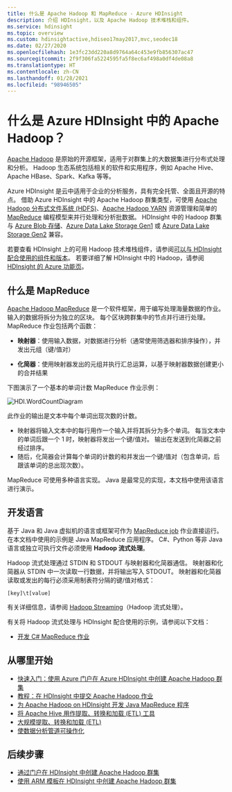 ```yaml
---
title: 什么是 Apache Hadoop 和 MapReduce - Azure HDInsight
description: 介绍 HDInsight，以及 Apache Hadoop 技术堆栈和组件。
ms.service: hdinsight
ms.topic: overview
ms.custom: hdinsightactive,hdiseo17may2017,mvc,seodec18
ms.date: 02/27/2020
ms.openlocfilehash: 1e3fc23dd220a8d9764a64c453e9fb856307ac47
ms.sourcegitcommit: 2f9f306fa5224595fa5f8ec6af498a0df4de08a8
ms.translationtype: HT
ms.contentlocale: zh-CN
ms.lasthandoff: 01/28/2021
ms.locfileid: "98946505"
---
```

# <a name="what-is-apache-hadoop-in-azure-hdinsight"></a>什么是 Azure HDInsight 中的 Apache Hadoop？

[Apache Hadoop](https://hadoop.apache.org/) 是原始的开源框架，适用于对群集上的大数据集进行分布式处理和分析。 Hadoop 生态系统包括相关的软件和实用程序，例如 Apache Hive、Apache HBase、Spark、Kafka 等等。

Azure HDInsight 是云中适用于企业的分析服务，具有完全托管、全面且开源的特点。 借助 Azure HDInsight 中的 Apache Hadoop 群集类型，可使用 [Apache Hadoop 分布式文件系统 (HDFS)](https://hadoop.apache.org/docs/current/hadoop-project-dist/hadoop-hdfs/HdfsUserGuide.html)、[Apache Hadoop YARN](https://hadoop.apache.org/docs/current/hadoop-yarn/hadoop-yarn-site/YARN.html) 资源管理和简单的 [MapReduce](https://hadoop.apache.org/docs/current/hadoop-mapreduce-client/hadoop-mapreduce-client-core/MapReduceTutorial.html) 编程模型来并行处理和分析批数据。  HDInsight 中的 Hadoop 群集与 [Azure Blob 存储](../../storage/common/storage-introduction.md)、[Azure Data Lake Storage Gen1](../../data-lake-store/data-lake-store-overview.md) 或 [Azure Data Lake Storage Gen2](../../storage/blobs/data-lake-storage-introduction.md) 兼容。

若要查看 HDInsight 上的可用 Hadoop 技术堆栈组件，请参阅[可以与 HDInsight 配合使用的组件和版本](../hdinsight-component-versioning.md)。 若要详细了解 HDInsight 中的 Hadoop，请参阅 [HDInsight 的 Azure 功能页](https://azure.microsoft.com/services/hdinsight/)。

## <a name="what-is-mapreduce"></a>什么是 MapReduce

[Apache Hadoop MapReduce](https://hadoop.apache.org/docs/current/hadoop-mapreduce-client/hadoop-mapreduce-client-core/MapReduceTutorial.html) 是一个软件框架，用于编写处理海量数据的作业。 输入的数据将拆分为独立的区块。 每个区块跨群集中的节点并行进行处理。 MapReduce 作业包括两个函数：

* **映射器**：使用输入数据，对数据进行分析（通常使用筛选器和排序操作），并发出元组（键/值对）

* **化简器**：使用映射器发出的元组并执行汇总运算，以基于映射器数据创建更小的合并结果

下图演示了一个基本的单词计数 MapReduce 作业示例：

 ![HDI.WordCountDiagram](./media/apache-hadoop-introduction/hdi-word-count-diagram.gif)

此作业的输出是文本中每个单词出现次数的计数。

* 映射器将输入文本中的每行用作一个输入并将其拆分为多个单词。 每当文本中的单词后跟一个 1 时，映射器将发出一个键/值对。 输出在发送到化简器之前经过排序。
* 随后，化简器会计算每个单词的计数的和并发出一个键/值对（包含单词，后跟该单词的总出现次数）。

MapReduce 可使用多种语言实现。 Java 是最常见的实现，本文档中使用该语言进行演示。

## <a name="development-languages"></a>开发语言

基于 Java 和 Java 虚拟机的语言或框架可作为 [MapReduce job](..//hadoop/submit-apache-hadoop-jobs-programmatically.md) 作业直接运行。 在本文档中使用的示例是 Java MapReduce 应用程序。 C#、Python 等非 Java 语言或独立可执行文件必须使用 **Hadoop 流式处理**。

Hadoop 流式处理通过 STDIN 和 STDOUT 与映射器和化简器通信。 映射器和化简器从 STDIN 中一次读取一行数据，并将输出写入 STDOUT。 映射器和化简器读取或发出的每行必须采用制表符分隔的键/值对格式：

`[key]\t[value]`

有关详细信息，请参阅 [Hadoop Streaming](https://hadoop.apache.org/docs/current/hadoop-streaming/HadoopStreaming.html)（Hadoop 流式处理）。

有关将 Hadoop 流式处理与 HDInsight 配合使用的示例，请参阅以下文档：

* [开发 C# MapReduce 作业](apache-hadoop-dotnet-csharp-mapreduce-streaming.md)

## <a name="where-do-i-start"></a>从哪里开始

* [快速入门：使用 Azure 门户在 Azure HDInsight 中创建 Apache Hadoop 群集](../hadoop/apache-hadoop-linux-create-cluster-get-started-portal.md)
* [教程：在 HDInsight 中提交 Apache Hadoop 作业](../hadoop/submit-apache-hadoop-jobs-programmatically.md)
* [为 Apache Hadoop on HDInsight 开发 Java MapReduce 程序](../hadoop/apache-hadoop-develop-deploy-java-mapreduce-linux.md)
* [将 Apache Hive 用作提取、转换和加载 (ETL) 工具](../hadoop/apache-hadoop-using-apache-hive-as-an-etl-tool.md)
* [大规模提取、转换和加载 (ETL)](../hadoop/apache-hadoop-etl-at-scale.md)
* [使数据分析管道可操作化](../hdinsight-operationalize-data-pipeline.md)

## <a name="next-steps"></a>后续步骤

* [通过门户在 HDInsight 中创建 Apache Hadoop 群集](../hadoop/apache-hadoop-linux-create-cluster-get-started-portal.md)
* [使用 ARM 模板在 HDInsight 中创建 Apache Hadoop 群集](../hadoop/apache-hadoop-linux-tutorial-get-started.md)